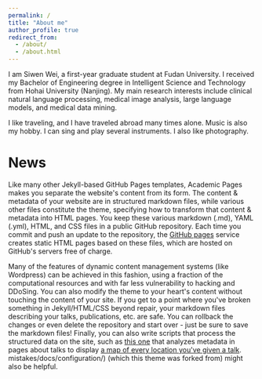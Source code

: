```yaml
---
permalink: /
title: "About me"
author_profile: true
redirect_from: 
  - /about/
  - /about.html
---
```

I am Siwen Wei, a first-year graduate student at Fudan University. I received my Bachelor of Engineering degree in Intelligent Science and Technology from Hohai University (Nanjing). My main research interests include clinical natural language processing, medical image analysis, large language models, and medical data mining.

I like traveling, and I have traveled abroad many times alone. Music is also my hobby. I can sing and play several instruments. I also like photography.


News
======
Like many other Jekyll-based GitHub Pages templates, Academic Pages makes you separate the website's content from its form. The content & metadata of your website are in structured markdown files, while various other files constitute the theme, specifying how to transform that content & metadata into HTML pages. You keep these various markdown (.md), YAML (.yml), HTML, and CSS files in a public GitHub repository. Each time you commit and push an update to the repository, the [GitHub pages](https://pages.github.com/) service creates static HTML pages based on these files, which are hosted on GitHub's servers free of charge.

Many of the features of dynamic content management systems (like Wordpress) can be achieved in this fashion, using a fraction of the computational resources and with far less vulnerability to hacking and DDoSing. You can also modify the theme to your heart's content without touching the content of your site. If you get to a point where you've broken something in Jekyll/HTML/CSS beyond repair, your markdown files describing your talks, publications, etc. are safe. You can rollback the changes or even delete the repository and start over - just be sure to save the markdown files! Finally, you can also write scripts that process the structured data on the site, such as [this one](https://github.com/academicpages/academicpages.github.io/blob/master/talkmap.ipynb) that analyzes metadata in pages about talks to display [a map of every location you've given a talk](https://academicpages.github.io/talkmap.html).
mistakes/docs/configuration/) (which this theme was forked from) might also be helpful.
